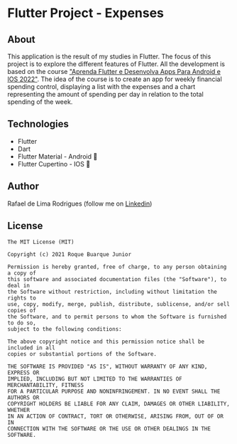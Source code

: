 # Flutter Project - Expenses


## About
This application is the result of my studies in Flutter. The focus of this project is to explore the different features of Flutter. All the development is based on the course ["Aprenda Flutter e Desenvolva Apps Para Android e IOS 2022"](https://www.udemy.com/course/curso-flutter/).
The idea of the course is to create an app for weekly financial spending control, displaying a list with the expenses and a chart representing the amount of spending per day in relation to the total spending of the week.
## Technologies
- Flutter
- Dart
- Flutter Material - Android 🤖
- Flutter Cupertino - IOS 🍎

## Author
Rafael de Lima Rodrigues (follow me on [Linkedin](https://www.linkedin.com/in/rafaellimarodrigues))

## License
```
The MIT License (MIT)

Copyright (c) 2021 Roque Buarque Junior

Permission is hereby granted, free of charge, to any person obtaining a copy of
this software and associated documentation files (the "Software"), to deal in
the Software without restriction, including without limitation the rights to
use, copy, modify, merge, publish, distribute, sublicense, and/or sell copies of
the Software, and to permit persons to whom the Software is furnished to do so,
subject to the following conditions:

The above copyright notice and this permission notice shall be included in all
copies or substantial portions of the Software.

THE SOFTWARE IS PROVIDED "AS IS", WITHOUT WARRANTY OF ANY KIND, EXPRESS OR
IMPLIED, INCLUDING BUT NOT LIMITED TO THE WARRANTIES OF MERCHANTABILITY, FITNESS
FOR A PARTICULAR PURPOSE AND NONINFRINGEMENT. IN NO EVENT SHALL THE AUTHORS OR
COPYRIGHT HOLDERS BE LIABLE FOR ANY CLAIM, DAMAGES OR OTHER LIABILITY, WHETHER
IN AN ACTION OF CONTRACT, TORT OR OTHERWISE, ARISING FROM, OUT OF OR IN
CONNECTION WITH THE SOFTWARE OR THE USE OR OTHER DEALINGS IN THE SOFTWARE.
```
```

